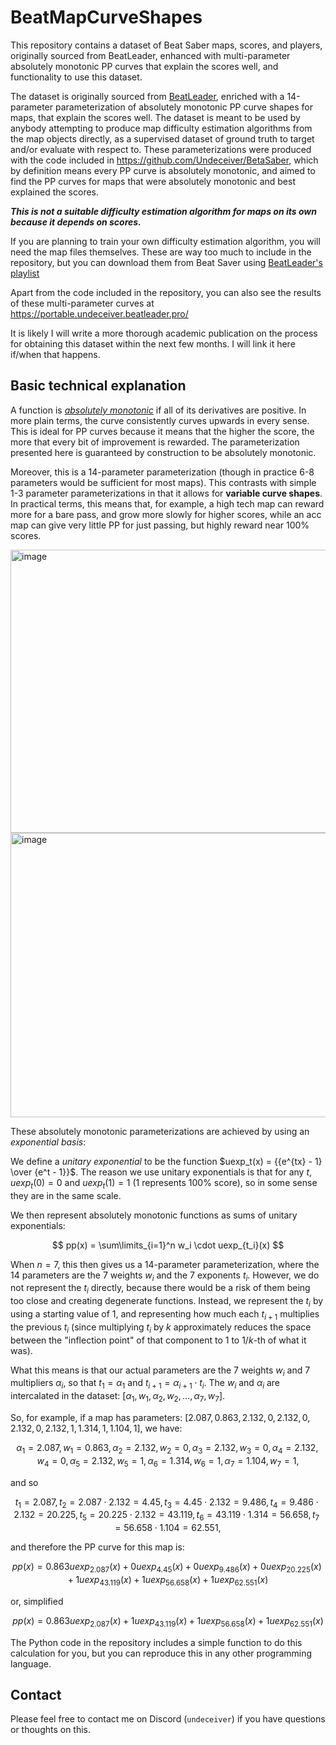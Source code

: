 # BeatMapCurveShapes
This repository contains a dataset of Beat Saber maps, scores, and players, originally sourced from BeatLeader, enhanced with multi-parameter absolutely monotonic PP curves that explain the scores well, and functionality to use this dataset.

The dataset is originally sourced from [BeatLeader](https://beatleader.com/), enriched with a 14-parameter parameterization of absolutely monotonic PP curve shapes for maps, that explain the scores well. The dataset is meant to be used by anybody attempting to produce map difficulty estimation algorithms from the map objects directly, as a supervised dataset of ground truth to target and/or evaluate with respect to. These parameterizations were produced with the code included in https://github.com/Undeceiver/BetaSaber, which by definition means every PP curve is absolutely monotonic, and aimed to find the PP curves for maps that were absolutely monotonic and best explained the scores.

_**This is not a suitable difficulty estimation algorithm for maps on its own because it depends on scores.**_

If you are planning to train your own difficulty estimation algorithm, you will need the map files themselves. These are way too much to include in the repository, but you can download them from Beat Saver using [BeatLeader's playlist](https://beatleader.com/playlist/ranked)

Apart from the code included in the repository, you can also see the results of these multi-parameter curves at https://portable.undeceiver.beatleader.pro/

It is likely I will write a more thorough academic publication on the process for obtaining this dataset within the next few months. I will link it here if/when that happens.

## Basic technical explanation

A function is [_absolutely monotonic_](https://en.wikipedia.org/wiki/Absolutely_and_completely_monotonic_functions_and_sequences) if all of its derivatives are positive. In more plain terms, the curve consistently curves upwards in every sense. This is ideal for PP curves because it means that the higher the score, the more that every bit of improvement is rewarded. The parameterization presented here is guaranteed by construction to be absolutely monotonic.

Moreover, this is a 14-parameter parameterization (though in practice 6-8 parameters would be sufficient for most maps). This contrasts with simple 1-3 parameter parameterizations in that it allows for **variable curve shapes**. In practical terms, this means that, for example, a high tech map can reward more for a bare pass, and grow more slowly for higher scores, while an acc map can give very little PP for just passing, but highly reward near 100% scores.

<img width="1124" height="453" alt="image" src="https://github.com/user-attachments/assets/4d150ddc-4470-43ae-9727-638ef90f06fc" />
<img width="1140" height="455" alt="image" src="https://github.com/user-attachments/assets/e677fcf0-e0e2-4845-917a-145a30b6ba20" />

These absolutely monotonic parameterizations are achieved by using an _exponential basis_:

We define a _unitary exponential_ to be the function $uexp_t(x) = {{e^{tx} - 1} \over {e^t - 1}}$. The reason we use unitary exponentials is that for any $t$, $uexp_t(0) = 0$ and $uexp_t(1) = 1$ ($1$ represents 100% score), so in some sense they are in the same scale.

We then represent absolutely monotonic functions as sums of unitary exponentials:

$$
pp(x) = \sum\limits_{i=1}^n w_i \cdot uexp_{t_i}(x)
$$

When $n = 7$, this then gives us a 14-parameter parameterization, where the 14 parameters are the 7 weights $w_i$ and the 7 exponents $t_i$. However, we do not represent the $t_i$ directly, because there would be a risk of them being too close and creating degenerate functions. Instead, we represent the $t_i$ by using a starting value of $1$, and representing how much each $t_{i+1}$ multiplies the previous $t_i$ (since multiplying $t_i$ by $k$ approximately reduces the space between the "inflection point" of that component to $1$ to $1/k$-th of what it was).

What this means is that our actual parameters are the 7 weights $w_i$ and 7 multipliers $\alpha_i$, so that $t_1 = \alpha_1$ and $t_{i+1} = \alpha_{i+1} \cdot t_i$. The $w_i$ and $\alpha_i$ are intercalated in the dataset: $[\alpha_1,w_1,\alpha_2,w_2,...,\alpha_7,w_7]$.

So, for example, if a map has parameters: $[2.087, 0.863, 2.132, 0, 2.132, 0, 2.132, 0, 2.132, 1, 1.314, 1, 1.104, 1]$, we have:

$$
\alpha_1 = 2.087,
w_1 = 0.863,
\alpha_2 = 2.132,
w_2 = 0,
\alpha_3 = 2.132,
w_3 = 0,
\alpha_4 = 2.132,
w_4 = 0,
\alpha_5 = 2.132,
w_5 = 1,
\alpha_6 = 1.314,
w_6 = 1,
\alpha_7 = 1.104,
w_7 = 1,
$$

and so

$$
t_1 = 2.087,
t_2 = 2.087 \cdot 2.132 = 4.45,
t_3 = 4.45 \cdot 2.132 = 9.486,
t_4 = 9.486 \cdot 2.132 = 20.225,
t_5 = 20.225 \cdot 2.132 = 43.119,
t_6 = 43.119 \cdot 1.314 = 56.658,
t_7 = 56.658 \cdot 1.104 = 62.551,
$$

and therefore the PP curve for this map is: 

$$
pp(x) = 0.863 uexp_{2.087}(x) + 0 uexp_{4.45}(x) + 0 uexp_{9.486}(x) + 0 uexp_{20.225}(x) + 1 uexp_{43.119}(x) + 1 uexp_{56.658}(x) + 1 uexp_{62.551}(x)
$$

or, simplified

$$
pp(x) = 0.863 uexp_{2.087}(x) + 1 uexp_{43.119}(x) + 1 uexp_{56.658}(x) + 1 uexp_{62.551}(x)
$$

The Python code in the repository includes a simple function to do this calculation for you, but you can reproduce this in any other programming language.

## Contact

Please feel free to contact me on Discord (`undeceiver`) if you have questions or thoughts on this.
